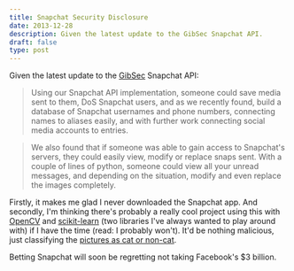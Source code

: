 ```yaml
---
title: Snapchat Security Disclosure
date: 2013-12-28
description: Given the latest update to the GibSec Snapchat API.
draft: false
type: post
---
```


Given the latest update to the [GibSec](http://gibsonsec.org/snapchat/fulldisclosure/ "Snapchat - GibSec Full Disclosure") Snapchat API:

> Using our Snapchat API implementation, someone could save media sent to them, DoS Snapchat users, and as we recently found, build a database of Snapchat usernames and phone numbers, connecting names to aliases easily, and with further work connecting social media accounts to entries.

> We also found that if someone was able to gain access to Snapchat's servers, they could easily view, modify or replace snaps sent. With a couple of lines of python, someone could view all your unread messages, and depending on the situation, modify and even replace the images completely.

Firstly, it makes me glad I never downloaded the Snapchat app. And secondly, I'm thinking there's probably a really cool project using this with [OpenCV](http://opencv.org/ "OpenCV") and [scikit-learn](http://scikit-learn.org/stable/ "scikit-learn: Machine Learning in Python") (two libraries I've always wanted to play around with) if I have the time (read: I probably won't). It'd be nothing malicious, just classifying the [pictures as cat or non-cat](http://www.nytimes.com/2012/06/26/technology/in-a-big-network-of-computers-evidence-of-machine-learning.html?_r=0 "How Many Computers to Identify a Cat? 16,000").

Betting Snapchat will soon be regretting not taking Facebook's $3 billion.
